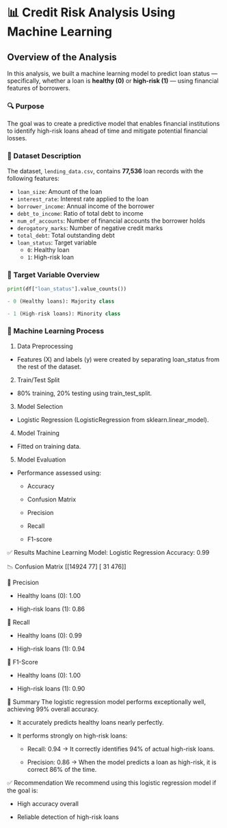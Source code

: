 # 📊 Credit Risk Analysis Using Machine Learning

## Overview of the Analysis

In this analysis, we built a machine learning model to predict loan status — specifically, whether a loan is **healthy (0)** or **high-risk (1)** — using financial features of borrowers.

### 🔍 Purpose

The goal was to create a predictive model that enables financial institutions to identify high-risk loans ahead of time and mitigate potential financial losses.

### 🧾 Dataset Description

The dataset, `lending_data.csv`, contains **77,536** loan records with the following features:

- `loan_size`: Amount of the loan  
- `interest_rate`: Interest rate applied to the loan  
- `borrower_income`: Annual income of the borrower  
- `debt_to_income`: Ratio of total debt to income  
- `num_of_accounts`: Number of financial accounts the borrower holds  
- `derogatory_marks`: Number of negative credit marks  
- `total_debt`: Total outstanding debt  
- `loan_status`: Target variable  
  - `0`: Healthy loan  
  - `1`: High-risk loan  

### 🎯 Target Variable Overview

```python
print(df["loan_status"].value_counts())

- 0 (Healthy loans): Majority class

- 1 (High-risk loans): Minority class
```
### 🧠 Machine Learning Process
1. Data Preprocessing

  - Features (X) and labels (y) were created by separating loan_status from the rest of the dataset.

2. Train/Test Split

  - 80% training, 20% testing using train_test_split.

3. Model Selection

  - Logistic Regression (LogisticRegression from sklearn.linear_model).

4. Model Training

  - Fitted on training data.

5. Model Evaluation

  - Performance assessed using:

    - Accuracy

    - Confusion Matrix

    - Precision

    - Recall

    - F1-score

✅ Results
Machine Learning Model: Logistic Regression
Accuracy: 0.99

📉 Confusion Matrix
[[14924    77]
 [   31   476]]

🎯 Precision
  - Healthy loans (0): 1.00

  - High-risk loans (1): 0.86

🎯 Recall
  - Healthy loans (0): 0.99

  - High-risk loans (1): 0.94

🎯 F1-Score
  - Healthy loans (0): 1.00

  - High-risk loans (1): 0.90

📌 Summary
The logistic regression model performs exceptionally well, achieving 99% overall accuracy.

  - It accurately predicts healthy loans nearly perfectly.

  - It performs strongly on high-risk loans:

    - Recall: 0.94 → It correctly identifies 94% of actual high-risk loans.

    - Precision: 0.86 → When the model predicts a loan as high-risk, it is correct 86% of the time.

✅ Recommendation
We recommend using this logistic regression model if the goal is:

  - High accuracy overall

  - Reliable detection of high-risk loans

